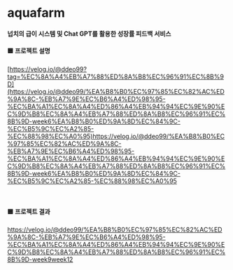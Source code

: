 # aquafarm

#### 넙치의 급이 시스템 및 Chat GPT를 활용한 성장률 피드백 서비스


#### 🟦 프로젝트 설명
[https://velog.io/@ddeo99?tag=%EC%8A%A4%EB%A7%88%ED%8A%B8%EC%96%91%EC%8B%9D](https://velog.io/@ddeo99/%EA%B8%B0%EC%97%85%EC%82%AC%ED%9A%8C-%EB%A7%9E%EC%B6%A4%ED%98%95-%EC%BA%A1%EC%8A%A4%ED%86%A4%EB%94%94%EC%9E%90%EC%9D%B8%EC%8A%A4%EB%A7%88%ED%8A%B8%EC%96%91%EC%8B%9D-week6%EA%B8%B0%ED%9A%8D%EC%84%9C-%EC%B5%9C%EC%A2%85-%EC%88%98%EC%A0%95)https://velog.io/@ddeo99/%EA%B8%B0%EC%97%85%EC%82%AC%ED%9A%8C-%EB%A7%9E%EC%B6%A4%ED%98%95-%EC%BA%A1%EC%8A%A4%ED%86%A4%EB%94%94%EC%9E%90%EC%9D%B8%EC%8A%A4%EB%A7%88%ED%8A%B8%EC%96%91%EC%8B%9D-week6%EA%B8%B0%ED%9A%8D%EC%84%9C-%EC%B5%9C%EC%A2%85-%EC%88%98%EC%A0%95

<br>

#### 🟦 프로젝트 결과
https://velog.io/@ddeo99/%EA%B8%B0%EC%97%85%EC%82%AC%ED%9A%8C-%EB%A7%9E%EC%B6%A4%ED%98%95-%EC%BA%A1%EC%8A%A4%ED%86%A4%EB%94%94%EC%9E%90%EC%9D%B8%EC%8A%A4%EB%A7%88%ED%8A%B8%EC%96%91%EC%8B%9D-week9week12
